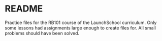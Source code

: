 # README #
Practice files for the RB101 course of the LaunchSchool curriculum.
Only some lessons had assignments large enough to create files for. All small problems should have been solved.